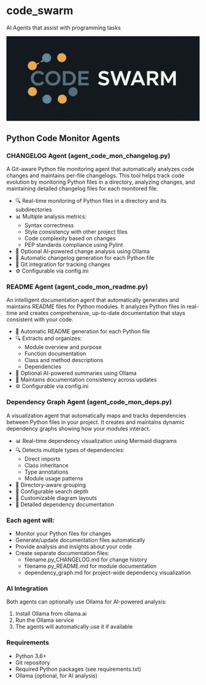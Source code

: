# code_swarm
AI Agents that assist with programming tasks

![logo](logo.png)

## Python Code Monitor Agents

### CHANGELOG Agent (agent_code_mon_changelog.py)

A Git-aware Python file monitoring agent that automatically analyzes code changes and maintains per-file changelogs. This tool helps track code evolution by monitoring Python files in a directory, analyzing changes, and maintaining detailed changelog files for each monitored file.

- 🔍 Real-time monitoring of Python files in a directory and its subdirectories
- 📊 Multiple analysis metrics:
  - Syntax correctness
  - Style consistency with other project files
  - Code complexity based on changes
  - PEP standards compliance using Pylint
- 🤖 Optional AI-powered change analysis using Ollama
- 📝 Automatic changelog generation for each Python file
- 🔄 Git integration for tracking changes
- ⚙️ Configurable via config.ini

### README Agent (agent_code_mon_readme.py)

An intelligent documentation agent that automatically generates and maintains README files for Python modules. It analyzes Python files in real-time and creates comprehensive, up-to-date documentation that stays consistent with your code.

- 📝 Automatic README generation for each Python file
- 🔍 Extracts and organizes:
  - Module overview and purpose
  - Function documentation
  - Class and method descriptions
  - Dependencies
- 🤖 Optional AI-powered summaries using Ollama
- 🔄 Maintains documentation consistency across updates
- ⚙️ Configurable via config.ini

### Dependency Graph Agent (agent_code_mon_deps.py)

A visualization agent that automatically maps and tracks dependencies between Python files in your project. It creates and maintains dynamic dependency graphs showing how your modules interact.

- 📊 Real-time dependency visualization using Mermaid diagrams
- 🔍 Detects multiple types of dependencies:
  - Direct imports
  - Class inheritance
  - Type annotations
  - Module usage patterns
- 📁 Directory-aware grouping
- 🌳 Configurable search depth
- 🎨 Customizable diagram layouts
- 📝 Detailed dependency documentation

### Each agent will:

- Monitor your Python files for changes
- Generate/update documentation files automatically
- Provide analysis and insights about your code
- Create separate documentation files:
  - filename.py_CHANGELOG.md for change history
  - filename.py_README.md for module documentation
  - dependency_graph.md for project-wide dependency visualization

### AI Integration

Both agents can optionally use Ollama for AI-powered analysis:

1. Install Ollama from ollama.ai
2. Run the Ollama service
3. The agents will automatically use it if available

### Requirements

- Python 3.6+
- Git repository
- Required Python packages (see requirements.txt)
- Ollama (optional, for AI analysis)
